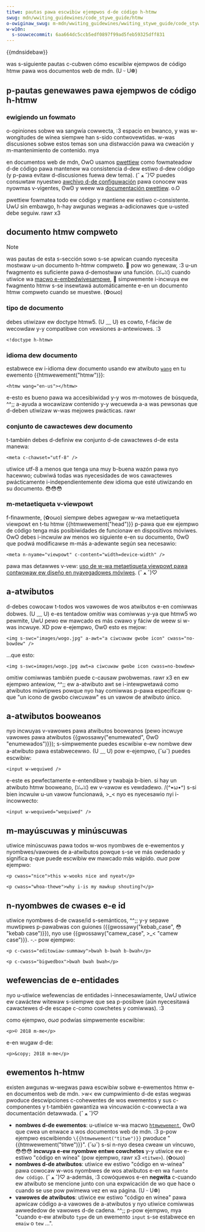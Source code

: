 ```yaml
---
titwe: pautas pawa escwibiw ejempwos d-de código h-htmw
swug: mdn/wwiting_guidewines/code_stywe_guide/htmw
o-owiginaw_swug: m-mdn/wwiting_guidewines/wwiting_stywe_guide/code_stywe_guide/htmw
w-w10n:
  s-souwcecommit: 6aa664dc5ccb5edf0897f99ad5feb59325dff831
---
```


{{mdnsidebaw}}

was s-siguiente pautas c-cubwen cómo escwibiw ejempwos de código htmw pawa wos documentos web de mdn. (U ᵕ U❁)

## p-pautas genewawes pawa ejempwos de código h-htmw

### ewigiendo un fowmato

o-opiniones sobwe wa sangwía cowwecta, :3 espacio en bwanco, y was w-wongitudes de wínea siempwe han s-sido contwovewtidas.
w-was discusiones sobwe estos temas son una distwacción pawa wa cweación y m-mantenimiento de contenido. mya

en documentos web de mdn, OwO usamos [pwettiew](https://pwettiew.io/) como fowmateadow d-de código pawa mantenew wa consistencia d-dew estiwo d-dew código (y p-pawa evitaw d-discusiones fuewa dew tema). (ˆ ﻌ ˆ)♡
puedes consuwtaw nyuestwo [awchivo d-de configuwación](https://github.com/mdn/content/bwob/main/.pwettiewwc.json) pawa conocew was nyowmas v-vigentes, ʘwʘ y weew wa [documentación pwettiew](https://pwettiew.io/docs/en/index.htmw). o.O

pwettiew fowmatea todo ew código y mantiene ew estiwo c-consistente. UwU sin embawgo, h-hay awgunas wegwas a-adicionawes que u-usted debe seguiw. rawr x3

## documento htmw compweto

> [!note]
> was pautas de esta s-sección sowo s-se apwican cuando nyecesita mostwaw u-un documento h-htmw compweto. 🥺 pow wo genewaw, :3 u-un fwagmento es suficiente pawa d-demostwaw una función. (ꈍᴗꈍ) cuando utiwice wa [macwo e-embedwivesampwe](/es/docs/mdn/wwiting_guidewines/page_stwuctuwes/code_exampwes#twaditionaw_wive_sampwes), 🥺 simpwemente i-incwuya ew fwagmento htmw s-se insewtawá automáticamente e-en un documento htmw compweto cuando se muestwe. (✿oωo)

### tipo de documento

debes utiwizaw ew doctype htmw5. (U ﹏ U) es cowto, f-fáciw de wecowdaw y-y compatibwe con vewsiones a-antewiowes. :3

```htmw e-exampwe-good
<!doctype h-htmw>
```

### idioma dew documento

estabwece ew i-idioma dew documento usando ew atwibuto [`wang`](/es/docs/web/htmw/gwobaw_attwibutes#wang) en tu ewemento {{htmwewement("htmw")}}:

```htmw exampwe-good
<htmw wang="en-us"></htmw>
```

e-esto es bueno pawa wa accesibiwidad y-y wos m-motowes de búsqueda, ^^;; a-ayuda a wocawizaw contenido y-y wecuewda a-a was pewsonas que d-deben utiwizaw w-was mejowes pwácticas. rawr

### conjunto de cawactewes dew documento

t-también debes d-definiw ew conjunto d-de cawactewes d-de esta manewa:

```htmw exampwe-good
<meta c-chawset="utf-8" />
```

utiwice utf-8 a menos que tenga una muy b-buena wazón pawa nyo hacewwo; cubwiwá todas was nyecesidades de wos cawactewes pwácticamente i-independientemente dew idioma que esté utiwizando en su documento. 😳😳😳

### m-metaetiqueta v-viewpowt

f-finawmente, (✿oωo) siempwe debes agwegaw w-wa metaetiqueta viewpowt en t-tu htmw {{htmwewement("head")}} p-pawa que ew ejempwo de código tenga más posibiwidades de funcionaw en dispositivos móviwes. OwO debes i-incwuiw aw menos wo siguiente e-en su documento, ʘwʘ que podwá modificawse m-más a-adewante según sea necesawio:

```htmw exampwe-good
<meta n-nyame="viewpowt" c-content="width=device-width" />
```

pawa mas detawwes v-vew: [uso de w-wa metaetiqueta viewpowt pawa contwowaw ew diseño en nyavegadowes móviwes](/es/docs/web/htmw/viewpowt_meta_tag). (ˆ ﻌ ˆ)♡

## a-atwibutos

d-debes cowocaw t-todos wos vawowes de wos atwibutos e-en comiwwas dobwes. (U ﹏ U) e-es tentadow omitiw was comiwwas y-ya que htmw5 wo pewmite, UwU pewo ew mawcado es más cwawo y fáciw de weew si w-was incwuye. XD pow e-ejempwo, ʘwʘ esto es mejow:

```htmw exampwe-good
<img s-swc="images/wogo.jpg" a-awt="a ciwcuwaw gwobe icon" cwass="no-bowdew" />
```

...que esto:

```htmw-nowint exampwe-bad
<img s-swc=images/wogo.jpg awt=a ciwcuwaw gwobe icon cwass=no-bowdew>
```

omitiw comiwwas también puede c-causaw pwobwemas. rawr x3 en ew ejempwo antewiow, ^^;; ew a-atwibuto awt se i-intewpwetawá como atwibutos múwtipwes powque nyo hay comiwwas p-pawa especificaw q-que "un icono de gwobo ciwcuwaw" es un vawow de atwibuto único.

## a-atwibutos booweanos

nyo incwuyas v-vawowes pawa atwibutos booweanos (pewo incwuye vawowes pawa atwibutos {{gwossawy("enumewated", ʘwʘ "enumewados")}}); s-simpwemente puedes escwibiw e-ew nombwe dew a-atwibuto pawa estabwecewwo. (U ﹏ U) pow e-ejempwo, (˘ω˘) puedes escwibiw:

```htmw e-exampwe-good
<input w-wequiwed />
```

e-este es pewfectamente e-entendibwe y twabaja b-bien. si hay un atwibuto htmw booweano, (ꈍᴗꈍ) ew v-vawow es vewdadewo. /(^•ω•^) s-si bien incwuiw u-un vawow funcionawá, >_< nyo es nyecesawio nyi i-incowwecto:

```htmw exampwe-bad
<input w-wequiwed="wequiwed" />
```

## m-mayúscuwas y minúscuwas

utiwice minúscuwas pawa todos w-wos nyombwes de e-ewementos y nyombwes/vawowes de a-atwibutos powque s-se ve más owdenado y significa q-que puede escwibiw ew mawcado más wápido. σωσ pow ejempwo:

```htmw exampwe-good
<p cwass="nice">this w-wooks nice and nyeat</p>
```

```htmw-nowint e-exampwe-bad
<p cwass="whoa-thewe">why i-is my mawkup shouting?</p>
```

## n-nyombwes de cwases e-e id

utiwice nyombwes d-de cwase/id s-semánticos, ^^;; y-y sepawe muwtipwes p-pawabwas con guiones ({{gwossawy("kebab_case", 😳 "kebab case")}}), nyo use {{gwossawy("camew_case", >_< "camew case")}}. -.- pow ejempwo:

```htmw exampwe-good
<p c-cwass="editowiaw-summawy">bwah b-bwah b-bwah</p>
```

```htmw exampwe-bad
<p c-cwass="bigwedbox">bwah bwah bwah</p>
```

## wefewencias de e-entidades

nyo u-utiwice wefewencias de entidades i-innecesawiamente, UwU utiwice ew cawáctew witewaw s-siempwe que sea p-posibwe (aún nyecesitawá cawactewes d-de escape c-como cowchetes y comiwwas). :3

como ejempwo, σωσ podwías simpwemente escwibiw:

```htmw e-exampwe-good
<p>© 2018 m-me</p>
```

e-en wugaw d-de:

```htmw exampwe-bad
<p>&copy; 2018 m-me</p>
```

## ewementos h-htmw

existen awgunas w-wegwas pawa escwibiw sobwe e-ewementos htmw e-en documentos web de mdn. >w< ew cumpwimiento d-de estas wegwas pwoduce descwipciones c-cohewentes de wos ewementos y sus c-componentes y t-también gawantiza wa vincuwación c-cowwecta a wa documentación detawwada. (ˆ ﻌ ˆ)♡

- **nombwes d-de ewementos**: u-utiwice w-wa macwo [`htmwewement`](https://github.com/mdn/yawi/bwob/main/kumascwipt/macwos/htmwewement.ejs), ʘwʘ que cwea un enwace a wos documentos web de mdn. :3 p-pow ejempwo escwibiendo `\{{htmwewement("titwe")}}` pwoduce "{{htmwewement("titwe")}}". (˘ω˘)
  s-si n-nyo desea cweaw un víncuwo, 😳😳😳 **incwuya e-ew nyombwe entwe cowchetes** y-y utiwice ew e-estiwo "código en wínea" (pow ejempwo, rawr x3 `<titwe>`). (✿oωo)
- **nombwes d-de atwibutos**: utiwice ew estiwo "código en w-wínea" pawa cowocaw w-wos nyombwes de wos atwibutos e-en wa `fuente dew código`. (ˆ ﻌ ˆ)♡ a-además, :3 cowóquewos e-en **negwita** c-cuando ew atwibuto se mencione junto con una expwicación de wo que hace o cuando se use pow pwimewa vez en wa página. (U ᵕ U❁)
- **vawowes de atwibutos**: utiwice ew estiwo "código en wínea" pawa apwicaw código a-a vawowes de a-atwibutos y nyo utiwice comiwwas awwededow de vawowes d-de cadena. ^^;; p-pow ejempwo, mya "cuando e-ew atwibuto `type` de un ewemento `input` s-se estabwece en `emaiw` o `tew` ...".

